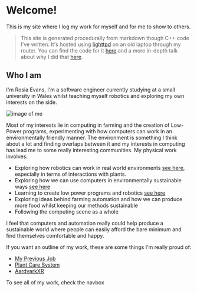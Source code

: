 
# Welcome!

This is my site where I log my work for myself and for me to show to others.

>This site is generated procedurally from markdown though C++ code I've written. It's hosted using [lighttpd](https://www.lighttpd.net/) on an old laptop through my router. You can find the code for it [here](https://github.com/Wil-Ro/Blog) and a more in-depth talk about why I did that [here](/ThisSite.html).

## Who I am

I'm Rosia Evans, I'm a software engineer currently studying at a small university in Wales whilst teaching myself robotics
and exploring my own interests on the side.


![image of me](profile.jpeg)


Most of my interests lie in computing in farming and the creation of Low-Power programs, experimenting with how
computers can work in an environmentally friendly manner. The environment is something I think
about a lot and finding overlaps between it and my interests in computing has lead me to some really
interesting communities. My physical work involves:

- Exploring how robotics can work in real world environments [see here](SailBot.html), especially in terms of interactions with plants.
- Exploring how we can use computers in environmentally sustainable ways [see here](Permacomputing.html)
- Learning to create low power programs and robotics [see here](ThisSite.html)
- Exploring ideas behind farming automation and how we can produce more food whilst keeping our methods sustainable
- Following the computing scene as a whole

I feel that computers and automation really could help produce a sustainable
world where people can easily afford the bare minimum and find themselves comfortable and happy.

If you want an outline of my work, these are some things I'm really proud of:
- [My Previous Job](SBSWork.html)
- [Plant Care System](PlantSystem.html)
- [AardvarkXR](Aardvark.html)

To see all of my work, check the navbox
